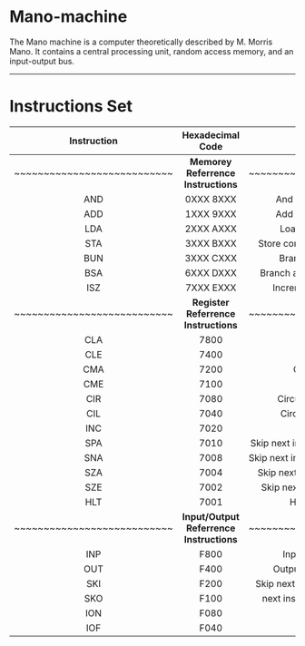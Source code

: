 # Mano-machine
The Mano machine is a computer theoretically described by M. Morris Mano. It contains a central processing unit, random access memory, and an input-output bus.
***
# **Instructions Set** 
| Instruction        |  Hexadecimal Code | Description  |
| :-------------: |:-------------:| :-----:|
|~~~~~~~~~~~~~~~~~~~~~~~~~~~|**Memorey Referrence Instructions**|~~~~~~~~~~~~~~~~~~~~~~~~~~~|
|AND|0XXX    8XXX|And memory word to AC|
|ADD|1XXX    9XXX|Add memory word to AC|
|LDA|2XXX    AXXX|Load AC from memory|
|STA|3XXX    BXXX|Store content of AC into memory|
|BUN|3XXX    CXXX|Branch unconditionally|
|BSA|6XXX    DXXX|Branch and save return address|
|ISZ|7XXX    EXXX|Increment and skip if zero|
|~~~~~~~~~~~~~~~~~~~~~~~~~~~|**Register Referrence Instructions**|~~~~~~~~~~~~~~~~~~~~~~~~~~~|
|CLA|7800|Clear AC|
|CLE|7400|Clear E|
|CMA|7200|Complement AC|
|CME|7100|Complement E|
|CIR|7080|Circulate right AC and E|
|CIL|7040|Circulate left AC and E|
|INC|7020|Increment AC|
|SPA|7010|Skip next instruction if AC is positive|
|SNA|7008|Skip next instruction if AC is negative|
|SZA|7004|Skip next instruction if AC is zero|
|SZE|7002|Skip next instruction if E is zero|
|HLT|7001|Halt the computer|
|~~~~~~~~~~~~~~~~~~~~~~~~~~~|**Input/Output Referrence Instructions**|~~~~~~~~~~~~~~~~~~~~~~~~~~~|
|INP|F800|Input character to AC|
|OUT|F400|Output character from AC|
|SKI|F200|Skip next instruction on Input Flag|
|SKO|F100|next instruction on Output Flag|
|ION|F080|Interrupt on|
|IOF|F040|Interrupt off|
